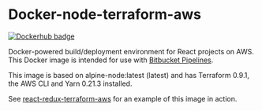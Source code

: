 # Docker-node-terraform-aws

[![Dockerhub badge](http://dockeri.co/image/jch254/docker-node-terraform-aws)](https://hub.docker.com/r/jch254/docker-node-terraform-aws)

Docker-powered build/deployment environment for React projects on AWS. This Docker image is intended for use with [Bitbucket Pipelines](https://bitbucket.org/product/features/pipelines).

This image is based on alpine-node:latest (latest) and has Terraform 0.9.1, the AWS CLI and Yarn 0.21.3 installed.

See [react-redux-terraform-aws](https://github.com/jch254/react-redux-terraform-aws) for an example of this image in action.
